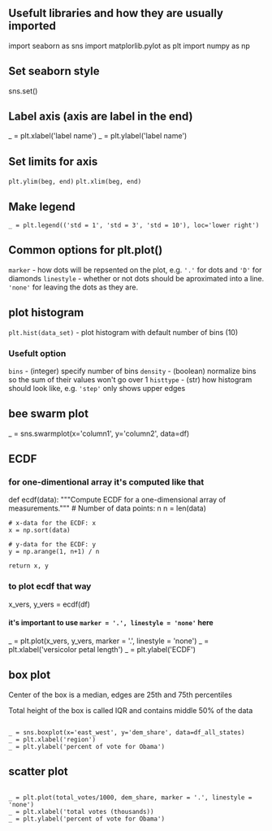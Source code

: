 ## Usefult libraries and how they are usually imported
import seaborn as sns
import matplorlib.pylot as plt
import numpy as np

## Set seaborn style
sns.set()

## Label axis (axis are label in the end)
_ = plt.xlabel('label name')
_ = plt.ylabel('label name')

## Set limits for axis
`plt.ylim(beg, end)`
`plt.xlim(beg, end)`

## Make legend
`_ = plt.legend(('std = 1', 'std = 3', 'std = 10'), loc='lower right')`

## Common options for plt.plot()
`marker` - how dots will be repsented on the plot, e.g. `'.'` for dots and `'D'` for diamonds
`linestyle` - whether or not dots should be aproximated into a line. `'none'` for leaving the dots as they are.

## plot histogram
`plt.hist(data_set)` - plot histogram with default number of bins (10)

### Usefult option
`bins` - (integer) specify number of bins
`density` - (boolean) normalize bins so the sum of their values won't go over 1
`histtype` - (str) how histogram should look like, e.g. `'step'` only shows upper edges

## bee swarm plot
_ = sns.swarmplot(x='column1', y='column2', data=df)

## ECDF
### for one-dimentional array it's computed like that
def ecdf(data):
    """Compute ECDF for a one-dimensional array of measurements."""
    # Number of data points: n
    n = len(data)

    # x-data for the ECDF: x
    x = np.sort(data)

    # y-data for the ECDF: y
    y = np.arange(1, n+1) / n

    return x, y

### to plot ecdf that way
x_vers, y_vers = ecdf(df)

#### it's important to use `marker = '.', linestyle = 'none'` here
_ = plt.plot(x_vers, y_vers, marker = '.', linestyle = 'none')
_ = plt.xlabel('versicolor petal length')
_ = plt.ylabel('ECDF')

## box plot
Center of the box is a median, edges are 25th and 75th percentiles

Total height of the box is called IQR and contains middle 50% of the data

```

_ = sns.boxplot(x='east_west', y='dem_share', data=df_all_states)
_ = plt.xlabel('region')
_ = plt.ylabel('percent of vote for Obama')

```

## scatter plot

```

_ = plt.plot(total_votes/1000, dem_share, marker = '.', linestyle = 'none')
_ = plt.xlabel('total votes (thousands))
_ = plt.ylabel('percent of vote for Obama')

```

